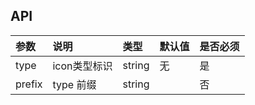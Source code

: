 ## API
| 参数    | 说明                           | 类型     | 默认值      | 是否必须 |
| :---------- | :------------------------------ | :------ | :---------- | :------- |
| type        | icon类型标识                     | string   | 无          | 是       |
| prefix      | type 前缀                       | string   |         | 否       | 